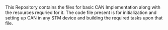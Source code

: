 This Repository contains the files for basic CAN Implementation along with the resources requried for it. The code file present is for initialization and setting up CAN in any STM device and building the required tasks upon that file.
